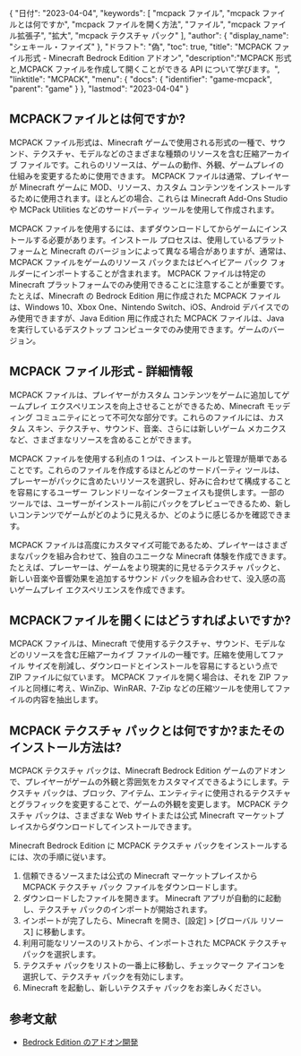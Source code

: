 {
"日付": "2023-04-04",
  "keywords": [
"mcpack ファイル",
"mcpack ファイルとは何ですか",
"mcpack ファイルを開く方法",
"ファイル",
"mcpack ファイル拡張子",
"拡大",
"mcpack テクスチャ パック"
],
  "author": {
"display_name": "シェキール・ファイズ"
},
"ドラフト": "偽",
"toc": true,
"title": "MCPACK ファイル形式 - Minecraft Bedrock Edition アドオン",
  "description":"MCPACK 形式と,MCPACK ファイルを作成して開くことができる API について学びます。",
"linktitle": "MCPACK",
  "menu": {
    "docs": {
      "identifier": "game-mcpack",
"parent": "game"
}
},
"lastmod": "2023-04-04"
}

## MCPACKファイルとは何ですか?

MCPACK ファイル形式は、Minecraft ゲームで使用される形式の一種で、サウンド、テクスチャ、モデルなどのさまざまな種類のリソースを含む圧縮アーカイブ ファイルです。これらのリソースは、ゲームの動作、外観、ゲームプレイの仕組みを変更するために使用できます。 MCPACK ファイルは通常、プレイヤーが Minecraft ゲームに MOD、リソース、カスタム コンテンツをインストールするために使用されます。ほとんどの場合、これらは Minecraft Add-Ons Studio や MCPack Utilities などのサードパーティ ツールを使用して作成されます。

MCPACK ファイルを使用するには、まずダウンロードしてからゲームにインストールする必要があります。インストール プロセスは、使用しているプラットフォームと Minecraft のバージョンによって異なる場合がありますが、通常は、MCPACK ファイルをゲームのリソース パックまたはビヘイビアー パック フォルダーにインポートすることが含まれます。 MCPACK ファイルは特定の Minecraft プラットフォームでのみ使用できることに注意することが重要です。たとえば、Minecraft の Bedrock Edition 用に作成された MCPACK ファイルは、Windows 10、Xbox One、Nintendo Switch、iOS、Android デバイスでのみ使用できますが、Java Edition 用に作成された MCPACK ファイルは、Java を実行しているデスクトップ コンピュータでのみ使用できます。ゲームのバージョン。

## MCPACK ファイル形式 - 詳細情報

MCPACK ファイルは、プレイヤーがカスタム コンテンツをゲームに追加してゲームプレイ エクスペリエンスを向上させることができるため、Minecraft モッディング コミュニティにとって不可欠な部分です。これらのファイルには、カスタム スキン、テクスチャ、サウンド、音楽、さらには新しいゲーム メカニクスなど、さまざまなリソースを含めることができます。

MCPACK ファイルを使用する利点の 1 つは、インストールと管理が簡単であることです。これらのファイルを作成するほとんどのサードパーティ ツールは、プレーヤーがパックに含めたいリソースを選択し、好みに合わせて構成することを容易にするユーザー フレンドリーなインターフェイスも提供します。一部のツールでは、ユーザーがインストール前にパックをプレビューできるため、新しいコンテンツでゲームがどのように見えるか、どのように感じるかを確認できます。

MCPACK ファイルは高度にカスタマイズ可能であるため、プレイヤーはさまざまなパックを組み合わせて、独自のユニークな Minecraft 体験を作成できます。たとえば、プレーヤーは、ゲームをより現実的に見せるテクスチャ パックと、新しい音楽や音響効果を追加するサウンド パックを組み合わせて、没入感の高いゲームプレイ エクスペリエンスを作成できます。

## MCPACKファイルを開くにはどうすればよいですか?

MCPACK ファイルは、Minecraft で使用するテクスチャ、サウンド、モデルなどのリソースを含む圧縮アーカイブ ファイルの一種です。圧縮を使用してファイル サイズを削減し、ダウンロードとインストールを容易にするという点で ZIP ファイルに似ています。 MCPACK ファイルを開く場合は、それを ZIP ファイルと同様に考え、WinZip、WinRAR、7-Zip などの圧縮ツールを使用してファイルの内容を抽出します。

## MCPACK テクスチャ パックとは何ですか?またそのインストール方法は?

MCPACK テクスチャ パックは、Minecraft Bedrock Edition ゲームのアドオンで、プレイヤーがゲームの外観と雰囲気をカスタマイズできるようにします。テクスチャ パックは、ブロック、アイテム、エンティティに使用されるテクスチャとグラフィックを変更することで、ゲームの外観を変更します。 MCPACK テクスチャ パックは、さまざまな Web サイトまたは公式 Minecraft マーケットプレイスからダウンロードしてインストールできます。

Minecraft Bedrock Edition に MCPACK テクスチャ パックをインストールするには、次の手順に従います。

1. 信頼できるソースまたは公式の Minecraft マーケットプレイスから MCPACK テクスチャ パック ファイルをダウンロードします。
2. ダウンロードしたファイルを開きます。 Minecraft アプリが自動的に起動し、テクスチャ パックのインポートが開始されます。
3. インポートが完了したら、Minecraft を開き、[設定] > [グローバル リソース] に移動します。
4. 利用可能なリソースのリストから、インポートされた MCPACK テクスチャ パックを選択します。
5. テクスチャ パックをリストの一番上に移動し、チェックマーク アイコンを選択して、テクスチャ パックを有効にします。
6. Minecraft を起動し、新しいテクスチャ パックをお楽しみください。

## 参考文献

* [Bedrock Edition のアドオン開発](https://learn.microsoft.com/en-us/minecraft/creator/documents/gettingstarted)

